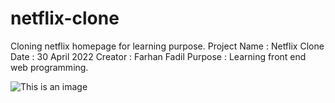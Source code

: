 # netflix-clone

Cloning netflix homepage for learning purpose.
Project Name : Netflix Clone
Date : 30 April 2022
Creator : Farhan Fadil
Purpose : Learning front end web programming.

![This is an image](https://media.nationalgeographic.org/assets/photos/380/216/1c9ab248-0c9c-413d-b0c8-ce8aec56b821.jpg)
